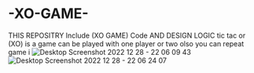 # -XO-GAME-
THIS REPOSITRY Include (XO GAME) Code AND DESIGN LOGIC  tic tac or (XO) is a game can be played with one player or two olso you can repeat game i
![Desktop Screenshot 2022 12 28 - 22 06 09 43](https://user-images.githubusercontent.com/86931726/210154505-9e5783f0-a098-4c55-98c3-afca78aebc46.png)
![Desktop Screenshot 2022 12 28 - 22 06 24 07](https://user-images.githubusercontent.com/86931726/210154513-4b7e5d02-9965-4419-9ac9-4b1ea83efb71.png)
